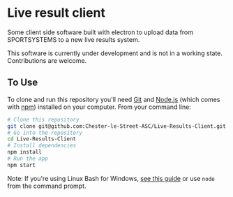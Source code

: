 # Live result client

Some client side software built with electron to upload data from SPORTSYSTEMS to a new live results system.

This software is currently under development and is not in a working state. Contributions are welcome.

## To Use

To clone and run this repository you'll need [Git](https://git-scm.com) and [Node.js](https://nodejs.org/en/download/) (which comes with [npm](http://npmjs.com)) installed on your computer. From your command line:

```bash
# Clone this repository
git clone git@github.com:Chester-le-Street-ASC/Live-Results-Client.git
# Go into the repository
cd Live-Results-Client
# Install dependencies
npm install
# Run the app
npm start
```

Note: If you're using Linux Bash for Windows, [see this guide](https://www.howtogeek.com/261575/how-to-run-graphical-linux-desktop-applications-from-windows-10s-bash-shell/) or use `node` from the command prompt.